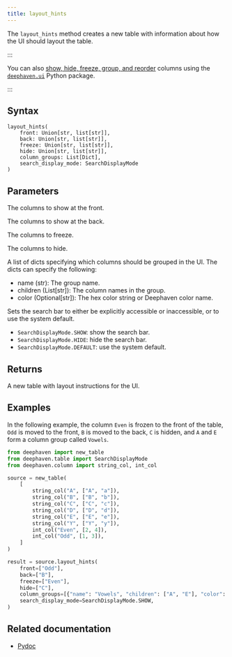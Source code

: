 ```yaml
---
title: layout_hints
---
```


The `layout_hints` method creates a new table with information about how the UI should layout the table.

:::

You can also [show, hide, freeze, group, and reorder](/core/ui/docs/components/table/#column-order-and-visibility) columns using the [`deephaven.ui`](/core/ui/docs/) Python package.

:::

## Syntax

```
layout_hints(
    front: Union[str, list[str]],
    back: Union[str, list[str]],
    freeze: Union[str, list[str]],
    hide: Union[str, list[str]],
    column_groups: List[Dict],
    search_display_mode: SearchDisplayMode
)
```

## Parameters

<ParamTable>
<Param name="front" type="Union[str, list[str]]">

The columns to show at the front.

</Param>
<Param name="back" type="Union[str, list[str]]">

The columns to show at the back.

</Param>
<Param name="freeze" type="Union[str, list[str]]">

The columns to freeze.

</Param>
<Param name="hide" type="Union[str, list[str]]">

The columns to hide.

</Param>
<Param name="column_groups" type="List[Dict]">

A list of dicts specifying which columns should be grouped in the UI. The dicts can specify the following:

- name (str): The group name.
- children (List[str]): The column names in the group.
- color (Optional[str]): The hex color string or Deephaven color name.

</Param>
<Param name="search_display_mode" type="SearchDisplayMode">

Sets the search bar to either be explicitly accessible or inaccessible, or to use the system default.

- `SearchDisplayMode.SHOW`: show the search bar.
- `SearchDisplayMode.HIDE`: hide the search bar.
- `SearchDisplayMode.DEFAULT`: use the system default.

</Param>
</ParamTable>

## Returns

A new table with layout instructions for the UI.

## Examples

In the following example, the column `Even` is frozen to the front of the table, `Odd` is moved to the front, `B` is moved to the back, `C` is hidden, and `A` and `E` form a column group called `Vowels`.

```python order=source,result default=result
from deephaven import new_table
from deephaven.table import SearchDisplayMode
from deephaven.column import string_col, int_col

source = new_table(
    [
        string_col("A", ["A", "a"]),
        string_col("B", ["B", "b"]),
        string_col("C", ["C", "c"]),
        string_col("D", ["D", "d"]),
        string_col("E", ["E", "e"]),
        string_col("Y", ["Y", "y"]),
        int_col("Even", [2, 4]),
        int_col("Odd", [1, 3]),
    ]
)

result = source.layout_hints(
    front=["Odd"],
    back=["B"],
    freeze=["Even"],
    hide=["C"],
    column_groups=[{"name": "Vowels", "children": ["A", "E"], "color": "RED"}],
    search_display_mode=SearchDisplayMode.SHOW,
)
```

## Related documentation

- [Pydoc](/core/pydoc/code/deephaven.table.html#deephaven.table.Table.layout_hints)
